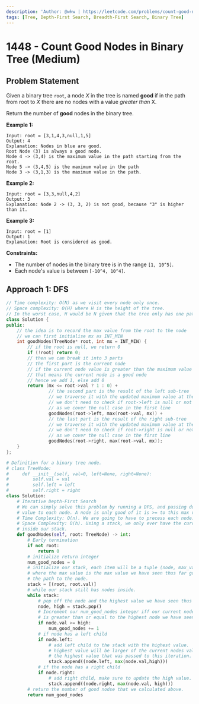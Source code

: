 ```yaml
---
description: 'Author: @wkw | https://leetcode.com/problems/count-good-nodes-in-binary-tree/'
tags: [Tree, Depth-First Search, Breadth-First Search, Binary Tree]
---
```


# 1448 - Count Good Nodes in Binary Tree (Medium)

## Problem Statement

Given a binary tree `root`, a node _X_ in the tree is named **good** if in the path from root to _X_ there are no nodes with a value _greater than_ X.

Return the number of **good** nodes in the binary tree.

**Example 1:**

```
Input: root = [3,1,4,3,null,1,5]
Output: 4
Explanation: Nodes in blue are good.
Root Node (3) is always a good node.
Node 4 -> (3,4) is the maximum value in the path starting from the root.
Node 5 -> (3,4,5) is the maximum value in the path
Node 3 -> (3,1,3) is the maximum value in the path.
```

**Example 2:**

```
Input: root = [3,3,null,4,2]
Output: 3
Explanation: Node 2 -> (3, 3, 2) is not good, because "3" is higher than it.
```

**Example 3:**

```
Input: root = [1]
Output: 1
Explanation: Root is considered as good.
```

**Constraints:**

- The number of nodes in the binary tree is in the range `[1, 10^5]`.
- Each node's value is between `[-10^4, 10^4]`.

## Approach 1: DFS

<Tabs>
<TabItem value="cpp" label="C++">
<SolutionAuthor name="@wkw"/>

```cpp
// Time complexity: O(N) as we visit every node only once.
// Space complexity: O(H) where H is the height of the tree.
// In the worst case, H would be N given that the tree only has one path.
class Solution {
public:
    // the idea is to record the max value from the root to the node
    // we can first initialise mx as INT_MIN
    int goodNodes(TreeNode* root, int mx = INT_MIN) {
        // if the root is null, we return 0
        if (!root) return 0;
        // then we can break it into 3 parts
        // the first part is the current node
        // if the current node value is greater than the maximum value so far
        // that means the current node is a good node
        // hence we add 1, else add 0
        return (mx <= root->val ? 1 : 0) +
                // the second part is the result of the left sub-tree
                // we traverse it with the updated maximum value at the current point
                // we don't need to check if root->left is null or not here
                // as we cover the null case in the first line
                goodNodes(root->left, max(root->val, mx)) +
                // the last part is the result of the right sub-tree
                // we traverse it with the updated maximum value at the current point
                // we don't need to check if root->right is null or not here
                // as we cover the null case in the first line
                goodNodes(root->right, max(root->val, mx));
    }
};
```

</TabItem>

<TabItem value="python" label="Python">
<SolutionAuthor name="@ColeB2"/>

```py
# Definition for a binary tree node.
# class TreeNode:
#     def __init__(self, val=0, left=None, right=None):
#         self.val = val
#         self.left = left
#         self.right = right
class Solution:
    # Iterative Depth-First Search
    # We can simply solve this problem by running a DFS, and passing down a max
    # value to each node. A node is only good of it is >= to this max value.
    # Time Complexity: O(n). We are going to have to precess each node.
    # Space Complexity: O(h). Using a stack, we only ever have the current path
    # inside our stack.
    def goodNodes(self, root: TreeNode) -> int:
        # Early termination
        if not root:
            return 0
        # initialize return integer
        num_good_nodes = 0
        # initialize our stack, each item will be a tuple (node, max_value)
        # where the max value is the max value we have seen thus far going down
        # the path to the node.
        stack = [(root, root.val)]
        # while our stack still has nodes inside.
        while stack:
            # pop off the node and the highest value we have seen thus far.
            node, high = stack.pop()
            # Increment our num_good_nodes integer iff our current nodes value
            # is greater than or equal to the highest node we have seen.
            if node.val >= high:
                num_good_nodes += 1
            # if node has a left child
            if node.left:
                # add left child to the stack with the highest value.
                # highest value will be larger of the current nodes value and
                # the highest value that was passed to this iteration.
                stack.append((node.left, max(node.val,high)))
            # if the node has a right child
            if node.right:
                # add right child, make sure to update the high value.
                stack.append((node.right, max(node.val, high)))
        # return the number of good nodse that we calculated above.
        return num_good_nodes
```

</TabItem>
</Tabs>
